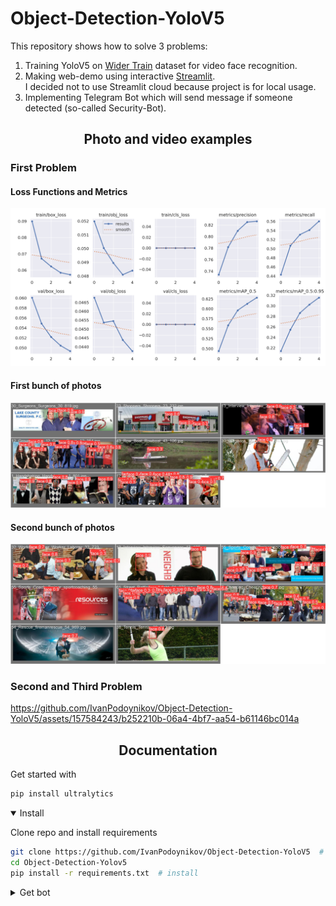 # Object-Detection-YoloV5
This repository shows how to solve 3 problems:  
1. Training YoloV5 on <a href="http://shuoyang1213.me/WIDERFACE/">Wider Train</a> dataset for video face recognition.
2. Making web-demo using interactive <a href="https://streamlit.io">Streamlit</a>.  
   I decided not to use Streamlit cloud because project is for local usage.
3. Implementing Telegram Bot which will send message if someone detected (so-called Security-Bot).
## <div align="center">Photo and video examples</div>
###  First Problem

#### Loss Functions and Metrics
<img src="https://github.com/IvanPodoynikov/Object-Detection-YoloV5/blob/main/assets/results.png" >

#### First bunch of photos
<img src="https://github.com/IvanPodoynikov/Object-Detection-YoloV5/blob/main/assets/pic_1.jpg" >

#### Second bunch of photos
<img src="https://github.com/IvanPodoynikov/Object-Detection-YoloV5/blob/main/assets/pic_2.jpg" >

### Second and Third Problem
https://github.com/IvanPodoynikov/Object-Detection-YoloV5/assets/157584243/b252210b-06a4-4bf7-aa54-b61146bc014a

## <div align="center">Documentation</div>
Get started with
```bash
pip install ultralytics
```

<details open>
<summary>Install</summary>
   
Clone repo and install requirements
```bash
git clone https://github.com/IvanPodoynikov/Object-Detection-YoloV5  # clone
cd Object-Detection-Yolov5
pip install -r requirements.txt  # install
```
</details>

<details>
<summary>Get bot</summary>

- Open <a href = "https://telegram.me/BotFather">Bot Father</a> in Telegram and type "/newbot"

- Choose name for Your bot and username, You should get something like this. You need API key from here.  
![Bot](https://github.com/IvanPodoynikov/Object-Detection-YoloV5/assets/157584243/6e65f23f-a421-4f1c-84e0-c4fa5b3e71de)

- Open <a href = "https://t.me/RawDataBot">RawDataBot</a> in Telegram and type: "/start". 
You will get json file, You need message -> chat -> id.

- Create .env file in project's root directory and put this code with Your key, chat_id, path here
```bash
API_KEY = "PASTE/YOUR/API_KEY/HERE
CHAT_ID = PASTE/YOUR/chat_id/HERE
_PATH_ = "PASTE/YOUR/PATH/TO/yolov5.pt" # it is in the cloned directory ./weights/yolov5.pt
```






